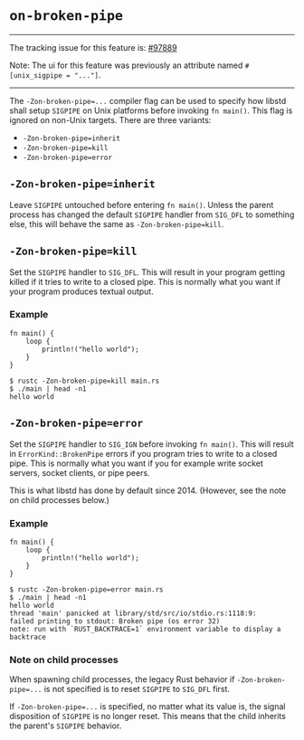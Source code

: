 # `on-broken-pipe`

--------------------

The tracking issue for this feature is: [#97889]

Note: The ui for this feature was previously an attribute named `#[unix_sigpipe = "..."]`.

[#97889]: https://github.com/rust-lang/rust/issues/97889

---

The `-Zon-broken-pipe=...` compiler flag  can be used to specify how libstd shall setup `SIGPIPE` on Unix platforms before invoking `fn main()`. This flag is ignored on non-Unix targets. There are three variants:
* `-Zon-broken-pipe=inherit`
* `-Zon-broken-pipe=kill`
* `-Zon-broken-pipe=error`

## `-Zon-broken-pipe=inherit`

Leave `SIGPIPE` untouched before entering `fn main()`. Unless the parent process has changed the default `SIGPIPE` handler from `SIG_DFL` to something else, this will behave the same as `-Zon-broken-pipe=kill`.

## `-Zon-broken-pipe=kill`

Set the `SIGPIPE` handler to `SIG_DFL`. This will result in your program getting killed if it tries to write to a closed pipe. This is normally what you want if your program produces textual output.

### Example

```rust,no_run
fn main() {
    loop {
        println!("hello world");
    }
}
```

```console
$ rustc -Zon-broken-pipe=kill main.rs
$ ./main | head -n1
hello world
```

## `-Zon-broken-pipe=error`

Set the `SIGPIPE` handler to `SIG_IGN` before invoking `fn main()`. This will result in `ErrorKind::BrokenPipe` errors if you program tries to write to a closed pipe. This is normally what you want if you for example write socket servers, socket clients, or pipe peers.

This is what libstd has done by default since 2014. (However, see the note on child processes below.)

### Example

```rust,no_run
fn main() {
    loop {
        println!("hello world");
    }
}
```

```console
$ rustc -Zon-broken-pipe=error main.rs
$ ./main | head -n1
hello world
thread 'main' panicked at library/std/src/io/stdio.rs:1118:9:
failed printing to stdout: Broken pipe (os error 32)
note: run with `RUST_BACKTRACE=1` environment variable to display a backtrace
```

### Note on child processes

When spawning child processes, the legacy Rust behavior if `-Zon-broken-pipe=...` is not specified is to reset `SIGPIPE` to `SIG_DFL` first.

If `-Zon-broken-pipe=...` is specified, no matter what its value is, the signal disposition of `SIGPIPE` is no longer reset. This means that the child inherits the parent's `SIGPIPE` behavior.
